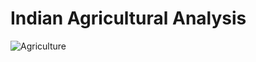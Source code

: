 # Indian Agricultural Analysis

![Agriculture](https://github.com/Allan122/Mentorness/assets/45638226/c7480653-5119-4d4a-966e-6ffa6d45c1e6)



